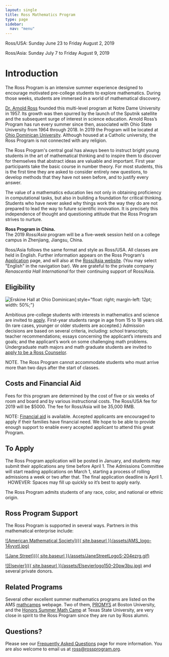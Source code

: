 ```yaml
---
layout: single
title: Ross Mathematics Program
type: page
sidebar:
  nav: "menu"
---
```

Ross/USA:  Sunday June 23   to   Friday August 2, 2019

Ross/Asia:  Sunday July 7   to   Friday August 9, 2019

# Introduction

The Ross Program is an intensive summer experience designed to encourage motivated pre-college students to explore mathematics. During those weeks, students are immersed in a world of mathematical discovery.

[Dr. Arnold Ross](/alumni/biography/ "Ross Biography") founded this multi-level program at Notre Dame University in 1957\. Its growth was then spurred by the launch of the Sputnik satellite and the subsequent surge of interest in science education. Arnold Ross’s Program has run every summer since then, associated with Ohio State University from 1964 through 2018. In 2019 the Program will be located at <a href="http://www.ohiodominican.edu/"> Ohio Dominican University</a>.  Although housed at a Catholic university, the Ross Program is not connected with any religion.

The Ross Program's central goal has always been to instruct bright young students in the art of mathematical thinking and to inspire them to discover for themselves that abstract ideas are valuable and important. First year participants take the basic course in number theory. For most students, this is the first time they are asked to consider entirely new questions, to develop methods that they have not seen before, and to justify every answer.

The value of a mathematics education lies not only in obtaining proficiency in computational tasks, but also in building a foundation for critical thinking. Students who have never asked why things work the way they do are not prepared to lead the way to future scientific innovation. It is precisely this independence of thought and questioning attitude that the Ross Program strives to nurture.

**Ross Program in China.**  
The 2019 _Ross/Asia_ program will be a five-week session held on a college campus in Zhenjiang, Jiangsu, China.  

Ross/Asia follows the same format and style as Ross/USA. All classes are held in English. Further information appears on the Ross Program's [Application](/students/to-apply/) page, and will also at the [Ross/Asia website](http://www.rossmathasia.org/).  (You may select "English" in the navigation bar). We are grateful to the private company _Renascentia Hall International_ for their continuing support of Ross/Asia.

## Eligibility

![Erskine Hall at Ohio Dominican](https://upload.wikimedia.org/wikipedia/commons/thumb/6/61/Ohio_Dominican_University_%28Columbus%2C_Ohio%29_-_Erskine_Hall.jpg/1920px-Ohio_Dominican_University_%28Columbus%2C_Ohio%29_-_Erskine_Hall.jpg){:style="float: right; margin-left: 12pt; width: 50%;"}

Ambitious pre-college students with interests in mathematics and science are invited to [apply](/students/to-apply/). First-year students range in age from 15 to 18 years old. (In rare cases, younger or older students are accepted.)  Admission decisions are based on several criteria, including: school transcripts; teacher recommendations;  essays concerning the applicant’s interests and goals; and the applicant’s work on some challenging math problems.  
Undergraduate math majors and math graduate students are invited to [apply to be a Ross Counselor](/counselors/).

NOTE. The Ross Program cannot accommodate students who must arrive more than two days after the start of classes.

## Costs and Financial Aid

Fees for this program are determined by the cost of five or six weeks of room and board and by various instructional costs. The Ross/USA fee for 2019 will be $5000. The fee for Ross/Asia will be 35,000 RMB. 

NOTE: [Financial aid](/students/faq "Frequently Asked Questions") is available. Accepted applicants are encouraged to apply if their families have financial need. We hope to be able to provide enough support to enable every accepted applicant to attend this great Program.

## To Apply

The Ross Program application will be posted in January, and students may submit their applications any time before April 1.  The Admissions Committee will start reading applications on March 1, starting a process of rolling admissions a week or two after that.  The final application deadline is April 1. <br>
&nbsp; HOWEVER: Spaces may fill up quickly so it’s best to apply early.

The Ross Program admits students of any race, color, and national or ethnic origin.

## Ross Program Support

The Ross Program is supported in several ways. Partners in this mathematical enterprise include:

[![American Mathematical Society]({{ site.baseurl }}/assets/AMS_logo-14vyxtl.jpg)](http://www.ams.org/programs/edu-support/epsilon/emp-epsilon)

[![Jane Street]({{ site.baseurl }}/assets/JaneStreetLogoS-204ezrg.gif)](https://www.janestreet.com/) 

[![Elsevier]({{ site.baseurl }}/assets/Elsevierlogo150-20pw3bu.jpg)](http://www.elsevier.com/) and several private donors.

## Related Programs

Several other excellent summer mathematics programs are listed on the AMS 
<a href="(http://www.ams.org/programs/students/high-school/emp-mathcamps" target="_blank">mathcamps</a> webpage. 
Two of them, [PROMYS](http://www.promys.org) at Boston University, and the [Honors Summer Math Camp](https://www.txstate.edu/mathworks/camps/Summer-Math-Camps-Information/hsmc.html) at Texas State University, are very close in spirit to the Ross Program since they are run by Ross alumni.

## Questions?

Please see our [Frequently Asked Questions](/students/faq/) page for more information. You are also welcome to email us at [ross@rossprogram.org](mailto:ross@rossprogram.org).
